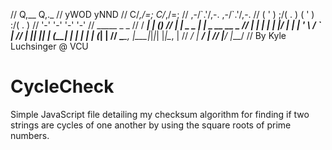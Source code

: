 //      Q,__            Q,._
//       yWOD            yNND
//     C/_,/=;         C/_,/=;
//   ,-/\`.\'/,-.     ,-/\`.\'/,-.
//  ( ' ) ;/( . )   ( ' ) :/( . )
//   '-'     '-'     '-'     '-'
//   _____           _ _
//  / ____|         | (_)
// | |    _   _  ___| |_ _ __   __ _
// | |   | | | |/ __| | | '_ \ / _` |
// | |___| |_| | (__| | | | | | (_| |
//  \_____\__, |\___|_|_|_| |_|\__, |
//         __/ |                __/ |
//        |___/                |___/
// By Kyle Luchsinger @ VCU

# CycleCheck
Simple JavaScript file detailing my checksum algorithm for finding if two strings are cycles of one another by using the square roots of prime numbers.
